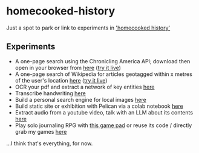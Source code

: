 # homecooked-history
Just a spot to park or link to experiments in ['homecooked history'](https://electricarchaeology.ca/2024/09/27/home-cooked-software-for-the-archaeologist-or-historian/)

## Experiments

+ A one-page search using the Chronicling America API; download then open in your browser from [here](https://github.com/shawngraham/homecooked-history/tree/main/ca_search) ([try it live](https://shawngraham.github.io/homecooked-history/ca_search/))
+ A one-page search of Wikipedia for articles geotagged within x metres of the user's location [here](https://github.com/shawngraham/homecooked-history/tree/main/wp-nearby) ([try it live](https://shawngraham.github.io/homecooked-history/wp-nearby/))
+ OCR your pdf and extract a network of key entities [here](https://github.com/shawngraham/text-to-kg)
+ Transcribe handwriting [here](https://github.com/shawngraham/handwriter)
+ Build a personal search engine for local images [here](https://github.com/shawngraham/personal-image-search-engine)
+ Build static site or exhibition with Pelican via a colab notebook [here](https://github.com/shawngraham/pelican-via-google-colab)
+ Extract audio from a youtube video, talk with an LLM about its contents [here](https://colab.research.google.com/drive/1pjAFwFT4ay1aPuZQjWn70drs4BsEOlMb?usp=sharing)
+ Play solo journaling RPG with [this game pad](https://shawngraham.github.io/solo-rpg) or reuse its code / directly grab my games [here](https://github.com/shawngraham/solo-rpg)

...I think that's everything, for now.
